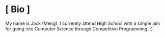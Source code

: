 # [ Bio ]

My name is Jack (Meng). I currently attend High School with a simple aim for going into Computer Science through Competitive Programming. :)
